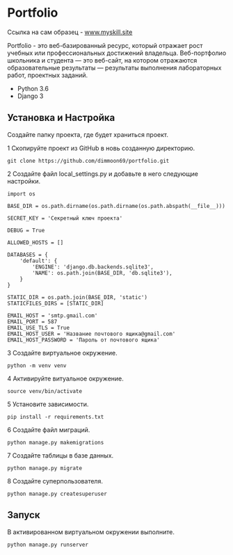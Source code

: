 Portfolio
=========
Ссылка на сам образец - www.myskill.site

Portfolio - это веб-базированный ресурс, который отражает рост учебных или профессиональных достижений владельца.
Веб-портфолио школьника и студента — это веб-сайт, на котором отражаются образовательные результаты — результаты
выполнения лабораторных работ, проектных заданий.

- Python 3.6
- Django 3

Установка и Настройка
---------------------
Создайте папку проекта, где будет храниться проект.

1 Скопируйте проект из GitHub в новь созданную директорию.

    git clone https://github.com/dimmoon69/portfolio.git
    
2 Создайте файл local_settings.py и добавьте в него следующие настройки.

    import os

    BASE_DIR = os.path.dirname(os.path.dirname(os.path.abspath(__file__)))

    SECRET_KEY = 'Секретный ключ проекта'

    DEBUG = True

    ALLOWED_HOSTS = []

    DATABASES = {
        'default': {
            'ENGINE': 'django.db.backends.sqlite3',
            'NAME': os.path.join(BASE_DIR, 'db.sqlite3'),
        }
    }

    STATIC_DIR = os.path.join(BASE_DIR, 'static')
    STATICFILES_DIRS = [STATIC_DIR]

    EMAIL_HOST = 'smtp.gmail.com'
    EMAIL_PORT = 587
    EMAIL_USE_TLS = True
    EMAIL_HOST_USER = 'Название почтового ящика@gmail.com'
    EMAIL_HOST_PASSWORD = 'Пароль от почтового ящика'
    
3 Создайте виртуальное окружение.

    python -m venv venv

4 Активируйте витуальное окружение.

    source venv/bin/activate

5 Установите зависимости.

    pip install -r requirements.txt
    
6 Создайте файл миграций.
    
    python manage.py makemigrations
    
7 Создайте таблицы в базе данных.   
    
    python manage.py migrate
    
8 Создайте суперпользователя.

    python manage.py createsuperuser

Запуск
------
В активированном виртуальном окружении выполните.

    python manage.py runserver
